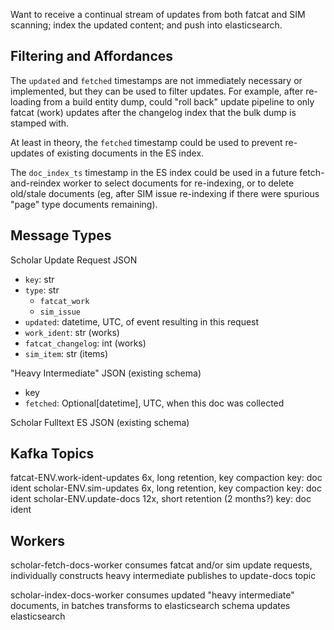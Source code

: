 
Want to receive a continual stream of updates from both fatcat and SIM
scanning; index the updated content; and push into elasticsearch.


## Filtering and Affordances

The `updated` and `fetched` timestamps are not immediately necessary or
implemented, but they can be used to filter updates. For example, after
re-loading from a build entity dump, could "roll back" update pipeline to only
fatcat (work) updates after the changelog index that the bulk dump is stamped
with.

At least in theory, the `fetched` timestamp could be used to prevent re-updates
of existing documents in the ES index.

The `doc_index_ts` timestamp in the ES index could be used in a future
fetch-and-reindex worker to select documents for re-indexing, or to delete
old/stale documents (eg, after SIM issue re-indexing if there were spurious
"page" type documents remaining).

## Message Types

Scholar Update Request JSON
- `key`: str
- `type`: str
    - `fatcat_work`
    - `sim_issue`
- `updated`: datetime, UTC, of event resulting in this request
- `work_ident`: str (works)
- `fatcat_changelog`: int (works)
- `sim_item`: str (items)

"Heavy Intermediate" JSON (existing schema)
- key
- `fetched`: Optional[datetime], UTC, when this doc was collected

Scholar Fulltext ES JSON (existing schema)


## Kafka Topics

fatcat-ENV.work-ident-updates
    6x, long retention, key compaction
    key: doc ident
scholar-ENV.sim-updates
    6x, long retention, key compaction
    key: doc ident
scholar-ENV.update-docs
    12x, short retention (2 months?)
    key: doc ident

## Workers

scholar-fetch-docs-worker
    consumes fatcat and/or sim update requests, individually
    constructs heavy intermediate
    publishes to update-docs topic

scholar-index-docs-worker
    consumes updated "heavy intermediate" documents, in batches
    transforms to elasticsearch schema
    updates elasticsearch
